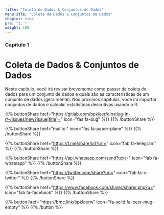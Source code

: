 ```yaml
---
title: "Coleta de Dados & Conjuntos de Dados"
menuTitle: "Coleta de Dados & Conjuntos de Dados"
chapter: true
pre: "1. "
weight: 100
---
```


### Capítulo 1

# Coleta de Dados & Conjuntos de Dados

Neste capítulo, você irá revisar brevemente como passar da coleta de dados para um conjunto de dados e quais são as características de um conjunto de dados (geralmente). Nos próximos capítulos, você irá importar conjuntos de dados e calcular estatísticas descritivas usando o R.

{{% buttonShare href="https://gitlab.com/bpkleer/einstieg-in-r/-/issues/new?issue[title]=" icon="fas fa-bug" %}} {{% /buttonShare %}}

{{% buttonShare href="mailto:" icon="fas fa-paper-plane" %}} {{% /buttonShare %}}

{{% buttonShare href="https://t.me/share/url?url=" icon="fab fa-telegram" %}} {{% /buttonShare %}}

{{% buttonShare href="https://api.whatsapp.com/send?text=" icon="fab fa-whatsapp" %}} {{% /buttonShare %}}

{{% buttonShare href="https://twitter.com/share?url=" icon="fab fa-x-twitter" %}} {{% /buttonShare %}}

{{% buttonShare href="https://www.facebook.com/sharer/sharer.php?u=" icon="fab fa-facebook" %}} {{% /buttonShare %}}

{{% button href="https://bmc.link/bpkleerw" icon="fa-solid fa-beer-mug-empty" %}} {{% /button %}}
